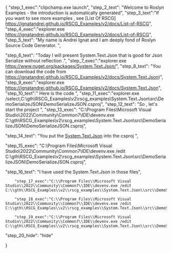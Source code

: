 {
    "step_1_exec":"clipchamp.exe launch",
    "step_2_text": "Welcome to Roslyn Examples - the introduction is automatically generated",
    "step_3_text":"If you want to see more examples , see  [List Of RSCG] https://ignatandrei.github.io/RSCG_Examples/v2/docs/List-of-RSCG",
    "step_4_exec":"explorer.exe https://ignatandrei.github.io/RSCG_Examples/v2/docs/List-of-RSCG",
    "step_5_text": "My name is Andrei Ignat and I am deeply fond of Roslyn Source Code Generator. ",

"step_6_text": "Today I will present System.Text.Json  that is good for Json Serialize without reflection .",
"step_7_exec":"explorer.exe https://www.nuget.org/packages/System.Text.Json/",
"step_8_text": "You can download the code from https://ignatandrei.github.io/RSCG_Examples/v2/docs/System.Text.Json)",
"step_9_exec":"explorer.exe https://ignatandrei.github.io/RSCG_Examples/v2/docs/System.Text.Json",
"step_10_text":" Here is the code ",
"step_11_exec":"explorer.exe /select,C:\\gth\\RSCG_Examples\\v2\\rscg_examples\\System.Text.Json\\src\\DemoSerializeJSON\\DemoSerializeJSON.csproj",
"step_12_text": "So , let's start the project ",
"step_13_exec": "C:\\Program Files\\Microsoft Visual Studio\\2022\\Community\\Common7\\IDE\\devenv.exe C:\\gth\\RSCG_Examples\\v2\\rscg_examples\\System.Text.Json\\src\\DemoSerializeJSON\\DemoSerializeJSON.csproj",

"step_14_text": "You put the  [System.Text.Json](https://www.nuget.org/packages/System.Text.Json/) into the csproj ",

"step_15_exec": "C:\\Program Files\\Microsoft Visual Studio\\2022\\Community\\Common7\\IDE\\devenv.exe /edit C:\\gth\\RSCG_Examples\\v2\\rscg_examples\\System.Text.Json\\src\\DemoSerializeJSON\\DemoSerializeJSON.csproj",

"step_16_text": "I have used the System.Text.Json in those files",


        "step_17_exec":"C:\\Program Files\\Microsoft Visual Studio\\2022\\Community\\Common7\\IDE\\devenv.exe /edit C:\\gth\\RSCG_Examples\\v2\\rscg_examples\\System.Text.Json\\src\\DemoSerializeJSON\\OptionsExampleContext.cs",
    
        "step_18_exec":"C:\\Program Files\\Microsoft Visual Studio\\2022\\Community\\Common7\\IDE\\devenv.exe /edit C:\\gth\\RSCG_Examples\\v2\\rscg_examples\\System.Text.Json\\src\\DemoSerializeJSON\\WeatherForecast.cs",
    
        "step_19_exec":"C:\\Program Files\\Microsoft Visual Studio\\2022\\Community\\Common7\\IDE\\devenv.exe /edit C:\\gth\\RSCG_Examples\\v2\\rscg_examples\\System.Text.Json\\src\\DemoSerializeJSON\\Program.cs",
    
"step_20_hide": "hide"


}